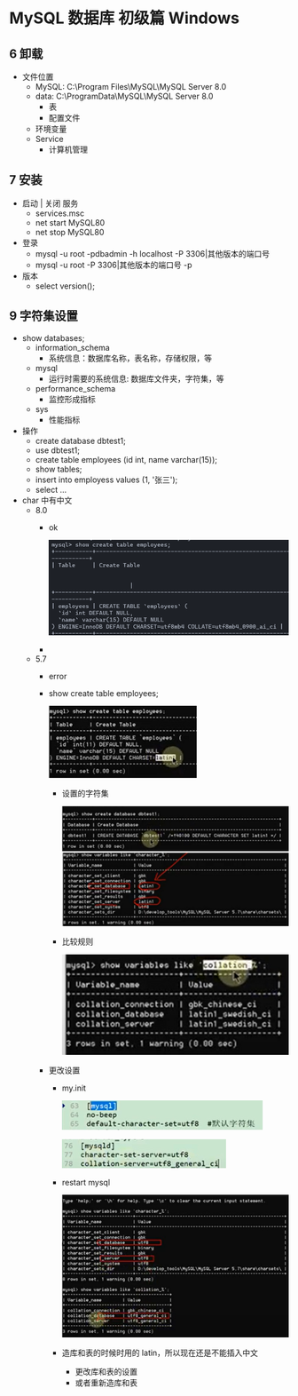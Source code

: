 # MySQL 数据库 初级篇 Windows

## 6 卸载

- 文件位置
	- MySQL:  C:\Program Files\MySQL\MySQL Server 8.0
	- data: C:\ProgramData\MySQL\MySQL Server 8.0
		- 表
		- 配置文件
	- 环境变量
	- Service
		- 计算机管理

## 7 安装

- 启动 | 关闭 服务
	- services.msc
	- net start MySQL80
	- net stop MySQL80
- 登录
	- mysql -u root -pdbadmin -h localhost -P 3306|其他版本的端口号
	- mysql -u root -P 3306|其他版本的端口号 -p
- 版本
	- select version();

## 9 字符集设置

- show databases;
	- information_schema
		- 系统信息：数据库名称，表名称，存储权限，等
	- mysql
		- 运行时需要的系统信息: 数据库文件夹，字符集，等
	- performance_schema
		- 监控形成指标
	- sys
		- 性能指标
- 操作
	- create database dbtest1;
	- use dbtest1;
	- create table employees (id int, name varchar(15));
	- show tables;
	- insert into employess values (1, '张三');
	- select ...
- char 中有中文
	- 8.0
		- ok

			![9-2.png](9-2.png)
		- 
	- 5.7
		- error
		- show create table employees;

			![9-1.png](9-1.png)

			- 设置的字符集

				![9-3.png](9-3.png)
				![9-4.png](9-4.png)

			- 比较规则

				![9-5.png](9-5.png)

		-  更改设置
			- my.init

				![9-6.png](9-6.png)

				![9-7.png](9-7.png)

			- restart mysql
			 
				![9-8.png](9-8.png)

			- 造库和表的时候时用的 latin，所以现在还是不能插入中文
				- 更改库和表的设置
				- 或者重新造库和表